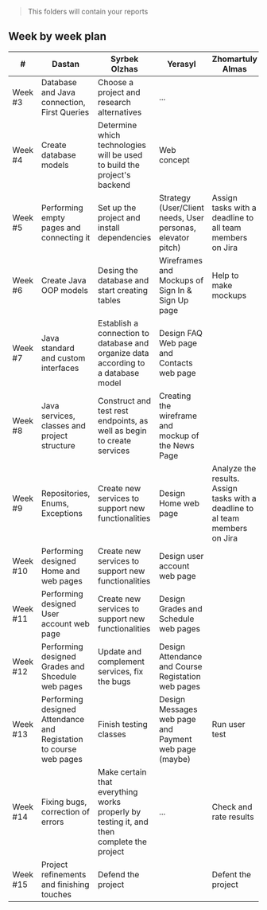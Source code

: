 > This folders will contain your reports
## Week by week plan
|#|Dastan|Syrbek Olzhas|Yerasyl|Zhomartuly Almas|
|---|---|---|---|---|
|Week #3|Database and Java connection, First Queries|Choose a project and research alternatives|...|||
|Week #4|Create database models|Determine which technologies will be used to build the project's backend|Web concept|||
|Week #5|Performing empty pages and connecting it |Set up the project and install dependencies|Strategy (User/Client needs, User personas, elevator pitch)|Assign tasks with a deadline to all team members on Jira|
|Week #6|Create Java OOP models|Desing the database and start creating tables|Wireframes and Mockups of Sign In & Sign Up page|Help to make mockups|Check and rate results. Write SMART of our project|
|Week #7|Java standard and custom interfaces|Establish a connection to database and organize data according to a database model|Design FAQ Web page and Contacts web page||
|Week #8|Java services, classes and project structure|Construct and test rest endpoints, as well as begin to create services|Creating the wireframe and mockup of the News Page||
|Week #9|Repositories, Enums, Exceptions|Create new services to support new functionalities|Design Home web page|Analyze the results. Assign tasks with a deadline to al team members on Jira||
|Week #10|Performing designed Home and web pages|Create new services to support new functionalities|Design user account web page||
|Week #11|Performing designed User account web page|Create new services to support new functionalities|Design Grades and Schedule web pages||
|Week #12|Performing designed Grades and Shcedule web pages|Update and complement services, fix the bugs|Design Attendance and Course Registation web pages||
|Week #13|Performing designed Attendance and Registation to course web pages|Finish testing classes|Design Messages web page and Payment web page (maybe)|Run user test||
|Week #14|Fixing bugs, correction of errors|Make certain that everything works properly by testing it, and then complete the project|...|Check and rate results||
|Week #15|Project refinements and finishing touches|Defend the project||Defent the project|
